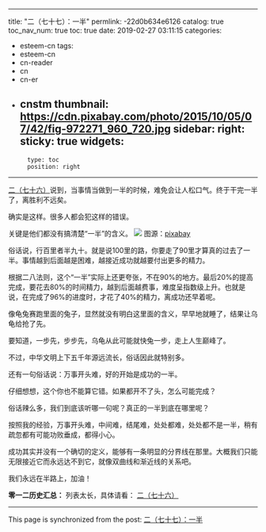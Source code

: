 
---
title: "二（七十七）：一半"
permlink: -22d0b634e6126
catalog: true
toc_nav_num: true
toc: true
date: 2019-02-27 03:11:15
categories:
- esteem-cn
tags:
- esteem-cn
- cn-reader
- cn
- cn-er
- cnstm
thumbnail: https://cdn.pixabay.com/photo/2015/10/05/07/42/fig-972271_960_720.jpg
sidebar:
    right:
        sticky: true
widgets:
    -
        type: toc
        position: right
---


[二（七十六）](https://steemit.com/@softmetal/hmsu8mcz4a)说到，当事情当做到一半的时候，难免会让人松口气。终于干完一半了，离胜利不远矣。

确实是这样。很多人都会犯这样的错误。

关键是他们都没有搞清楚“一半”的含义。
![](https://cdn.pixabay.com/photo/2015/10/05/07/42/fig-972271_960_720.jpg)
图源：[pixabay](https://cdn.pixabay.com/photo/2015/10/05/07/42/fig-972271_960_720.jpg)

俗话说，行百里者半九十。就是说100里的路，你要走了90里才算真的过去了一半。事情越到后面越是困难，越接近成功就越要付出更多的精力。

根据二八法则，这个“一半”实际上还更夸张，不在90%的地方。最后20%的提高完成，要花去80%的时间精力，越到后面越费事，难度呈指数级上升。也就是说，在完成了96%的进度时，才花了40%的精力，离成功还早着呢。

像龟兔赛跑里面的兔子，显然就没有明白这里面的含义，早早地就睡了，结果让乌龟给抢了先。

要知道，一步先，步步先，乌龟从此可能就快兔一步，走上人生巅峰了。

不过，中华文明上下五千年源远流长，俗话因此就特别多。

还有一句俗话说：万事开头难，好的开始是成功的一半。

仔细想想，这个你也不能算它错。如果都开不了头，怎么可能完成？

俗话辣么多，我们到底该听哪一句呢？真正的一半到底在哪里呢？

按照我的经验，万事开头难，中间难，结尾难，处处都难，处处都不是一半，稍有疏忽都有可能功败垂成，都得小心。

成功其实并没有一个确切的定义，能够有一条明显的分界线在那里。大概我们只能无限接近它而永远达不到它，就像双曲线和渐近线的关系吧。

我们永远在半路上，加油！

**零一二历史汇总：**
列表太长，具体请看：
[二（七十六）](https://steemit.com/@softmetal/hmsu8mcz4a)

- - -

This page is synchronized from the post: [二（七十七）：一半](https://steemit.com/@julian2013/-22d0b634e6126)
